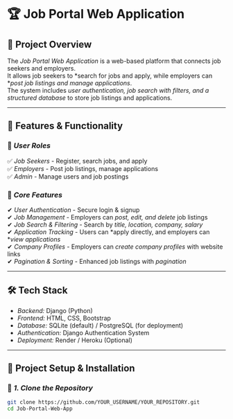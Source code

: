 # 🏆 Job Portal Web Application

## 📌 Project Overview  
The *Job Portal Web Application* is a web-based platform that connects job seekers and employers.  
It allows job seekers to *search for jobs and apply, while employers can **post job listings and manage applications*.  
The system includes *user authentication, job search with filters, and a structured database* to store job listings and applications.

---

## 🚀 Features & Functionality  

### 🔹 *User Roles*  
✅ *Job Seekers* - Register, search jobs, and apply  
✅ *Employers* - Post job listings, manage applications  
✅ *Admin* - Manage users and job postings  

### 🔹 *Core Features*  
✔ *User Authentication* - Secure login & signup  
✔ *Job Management* - Employers can *post, edit, and delete* job listings  
✔ *Job Search & Filtering* - Search by *title, location, company, salary*  
✔ *Application Tracking* - Users can *apply directly, and employers can **view applications*  
✔ *Company Profiles* - Employers can *create company profiles* with website links  
✔ *Pagination & Sorting* - Enhanced job listings with *pagination*  

---

## 🛠 Tech Stack  

- *Backend:* Django (Python)  
- *Frontend:* HTML, CSS, Bootstrap  
- *Database:* SQLite (default) / PostgreSQL (for deployment)  
- *Authentication:* Django Authentication System  
- *Deployment:* Render / Heroku (Optional)  

---

## 🎯 Project Setup & Installation  

### 🔹 *1. Clone the Repository*  
```bash
git clone https://github.com/YOUR_USERNAME/YOUR_REPOSITORY.git
cd Job-Portal-Web-App
